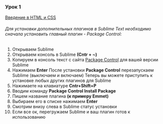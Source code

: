 ### Урок 1
[Введение в HTML и CSS](https://drive.google.com/drive/u/0/folders/1ad_jgetAhesB-NHN_m4igDutnRpwYYyU)

###### Для установки дополнительных плагинов в Sublime Text необходимо сначала уcтановить главный плагин - Package Control:
1. Открываем Sublime
2. Открываем консоль в Sublime **(Cntr + ~)**
3. Копируем в консоль текст с сайта [Package Control](https://packagecontrol.io/installation) для вашей версии Sublime
4. Нажимаем **Enter**
После установки **Package Control** перезапускаем Sublime (выключаем и включаем)
Теперь вы можете приступить к установке любых других плагинов для Sublime
1. Нажимаете на клавиатуре **Cntr+Shift+P**
2. Вводим команду **Package Control Install Package**
3. Пишем название плагина **(к примеру Emmet)**
4. Выбираем его в списке нажимаем **Enter**
5. Смотрим внизу слева в Sublime статус установки
6. Если все ок, перегружаем Sublime и ваш плагин готов к использованию
